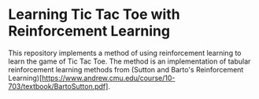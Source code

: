 # Learning Tic Tac Toe with Reinforcement Learning

This repository implements a method of using reinforcement learning to learn the game of Tic Tac Toe. The method is an implementation of tabular reinforcement learning methods from (Sutton and Barto's Reinforcement Learning)[https://www.andrew.cmu.edu/course/10-703/textbook/BartoSutton.pdf]. 